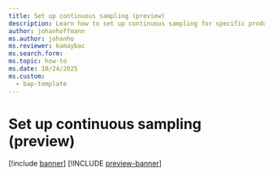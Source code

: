 ```yaml
---
title: Set up continuous sampling (preview)
description: Learn how to set up continuous sampling for specific products.
author: johanhoffmann
ms.author: johanho
ms.reviewer: kamaybac
ms.search.form: 
ms.topic: how-to
ms.date: 10/24/2025
ms.custom: 
  - bap-template
---
```


<!-- KFM: 

Summarize all of the settings required to make continuous sampling work. Refer to the [admin topic](quality-sample-management-admin.md) for most settings. Add any extra configurations that are required. (We might not need this topic, but I think it would be nice)

-->

# Set up continuous sampling (preview)

[!include [banner](../../includes/banner.md)]
[!INCLUDE [preview-banner](~/../shared-content/shared/preview-includes/preview-banner.md)]
<!-- KFM: Preview until 10.0.45 GA -->

